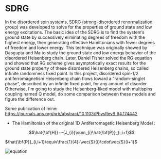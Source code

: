 # SDRG

In the disordered spin systems, SDRG (strong-disordered renormalization group) was developed to solve for the properties of ground state and low energy excitations. The basic idea of the SDRG is to find the system’s ground state by successively eliminating degrees of freedom with the highest energy, then generating effective Hamiltonians with fewer degrees of freedom and lower energy. This technique was originally showed by Dasgupta and Ma to study the ground state and low energy behavior of the disordered Heisenberg chain. Later, Daniel Fisher solved the RG equation and showed that RG scheme gives asymptotically exact results for the ground state property of these disordered Heisenberg chains, so called infinite randomness fixed point. 
In this project, disordered spin-1/2 antiferromagnetism Heisenberg chain flows toward a "random-singlet phase", described by an infinite fixed point, for any amount of disorder. Otherwise, I'm going to study the Heisenberg-liked model with multispins coupling named Q model, do some comparison between these models and figure the difference out.

Some publication of mine:
https://journals.aps.org/prb/abstract/10.1103/PhysRevB.94.174442

* The Hamiltonian of the original 1D Antiferromagetic Heisenberg Model :

$$\hat{\bf{H}}=-{J_{i}}\sum_{i}\hat{\bf{P}}_{i,i+1}$$


$\hat{\bf{P}}_{i,i+1}\equiv\frac{1}{4}-\vec{S}{i}\cdot\vec{S}{i+1}$


![equation](http://latex.codecogs.com/gif.latex?\hat{\bf{P}}_{i,i+1}\equiv\frac{1}{4}-\vec{S}_{i}\cdot\vec{S}_{i+1})
